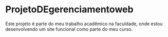 # ProjetoDEgerenciamentoweb
Este projeto é parte do meu trabalho acadêmico na faculdade, onde estou desenvolvendo um site funcional como parte do meu curso.
